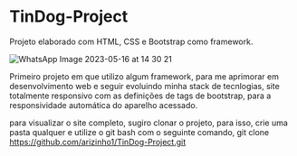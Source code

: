 # TinDog-Project
Projeto elaborado com HTML, CSS e Bootstrap como framework.

![WhatsApp Image 2023-05-16 at 14 30 21](https://github.com/arizinho1/TinDog-Project/assets/99341812/e170c112-0670-40cb-aafe-1866d807d99b)

Primeiro projeto em que utilizo algum framework, para me aprimorar em desenvolvimento web e seguir evoluindo minha stack de tecnlogias, site totalmente responsivo com as definições de tags de bootstrap, para a responsividade automática do aparelho acessado.

para visualizar o site completo, sugiro clonar o projeto, para isso, crie uma pasta qualquer e utilize o git bash com o seguinte comando, git clone https://github.com/arizinho1/TinDog-Project.git
